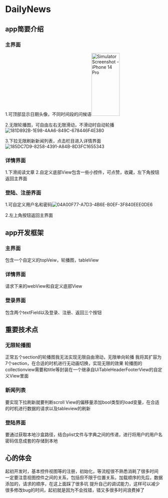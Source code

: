 # DailyNews
## app简要介绍
### 主界面
1.可顶部显示日期头像，不同时间段的问候语<img src="https://github.com/keyke0912/DailyNews/assets/120287767/bbe20c2a-2c54-4d81-bcfe-01c740ee1720" alt="Simulator Screenshot - iPhone 14 Pro" width="90" height="200">


2.无限轮播图，可自由左右无限滑动，不滑动时自动轮播![181D892B-1E98-4AA6-849C-678446F4E380](https://github.com/keyke0912/DailyNews/assets/120287767/13b47dfe-2a03-4fde-bb9a-a6516c77a1b0)

3.下拉无限刷新新闻列表，点击栏目进入详情界面![185DC7D9-8258-4391-A84B-8D3FC1655343](https://github.com/keyke0912/DailyNews/assets/120287767/476c606a-a41f-4db9-b7d8-9396c104caac)

### 详情界面
1.下滑阅读文章
2.自定义底部View包含一些小控件，可点赞，收藏，左下角按钮返回主界面
### 登陆、注册界面
1.可自定义用户名和密码![04A00F77-A7D3-4B6E-B0EF-3F840EEE0DE6](https://github.com/keyke0912/DailyNews/assets/120287767/183b89f8-a42b-4b95-b56e-f316e1b54a07)

2.左上角按钮返回主界面
## app开发框架
### 主界面
包含一个自定义的topVeiw，轮播图，tableView
### 详情界面
请求下来的webView和自定义底部View
### 登录界面
包含两个textField以及登录、注册、返回三个按钮
## 重要技术点
### 无限轮播图
正常五个section的轮播图我无法实现无限自由滑动，无限单向轮播
我将其扩容为7个section，在合适的时机进行无动画切换，实现无限的效果
轮播图的collectionview需要和title等封装在一个继承自UiTableHeaderFooterView的自定义View里面
### 新闻列表
要实现下拉刷新就要判断scroll View的偏移量添加bool类型的load变量，在合适的时机进行数据的请求以及tableview的刷新
### 登陆界面
要通过获取本地沙盒路径，结合plist文件与字典之间的传递，进行将用户的用户名密码信息成套的存储到本地
## 心的体会
起初开发时，基本控件视图等的注册，初始化，等流程很不熟悉消耗了很多时间
一定要注意视图控件之间的关系，包括但不限于位置关系，加载顺序的先后，数据添加的，请求的顺序，在这上面踩了很多坑
提升自己的调试能力，这样可以减少很多修改bug的时间，起初就是因为不会找错，错又多很多时间浪费掉了
